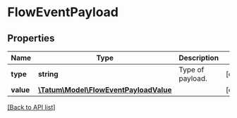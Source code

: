 # FlowEventPayload

## Properties

Name | Type | Description | Notes
------------ | ------------- | ------------- | -------------
**type** | **string** | Type of payload. | [optional]
**value** | [**\Tatum\Model\FlowEventPayloadValue**](FlowEventPayloadValue.md) |  | [optional]

[[Back to API list]](../../README.md#api-endpoints)
